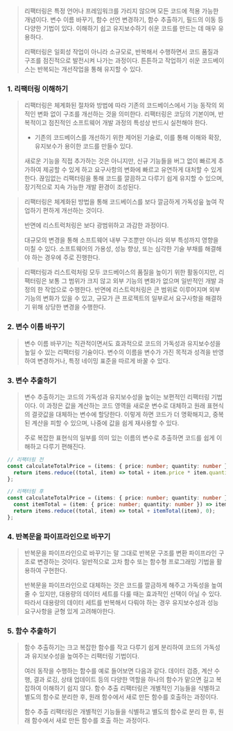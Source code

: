 > 리팩터링은 특정 언어나 프레임워크를 가리지 않으며 모든 코드에 적용 가능한 개념이다.
> 변수 이름 바꾸기, 함수 선언 변경하기, 함수 추출하기, 필드의 이동 등 다양한 기법이 있다.
> 이해하기 쉽고 유지보수하기 쉬운 코드를 만드는 데 매우 유용하다.
> 
> 리팩터링은 일회성 작업이 아니라 소규모로, 반복해서 수행하면서 코드 품질과 구조를 점진적으로 발전시켜 나가는 과정이다. 튼튼하고 작업하기 쉬운 코드베이스는 반복되는 개선작업을 통해 유지할 수 있다.


### 1. 리팩터링 이해하기

> 리팩터링은 체계화된 절차와 방법에 따라 기존의 코드베이스에서 기능 동작의 외적인 변화 없이 구조를 개선하는 것을 의미한다. 리팩터링은 코딩의 기본이며, 반복적이고 점진적인 소프트웨어 개발 과정의 특성상 반드시 실천해야 한다.
> 
> - 기존의 코드베이스를 개선하기 위한 제어된 기술로, 이를 통해 이해와 확장, 유지보수가 용이한 코드를 만들수 있다.
> 
> 새로운 기능을 직접 추가하는 것은 아니지만, 신규 기능들을 버그 없이 빠르게 추가하여 제공할 수 있게 하고 요구사항의 변화에 빠르고 유연하게 대처할 수 있게 한다. 끊임없는 리팩터링을 통해 코드를 깔끔하고 다루기 쉽게 유지할 수 있으며, 장기적으로 지속 가능한 개발 환경이 조성된다.

> 리팩터링은 체계화된 방법을 통해 코드베이스를 보다 깔금하게 가독성읖 높여 작업하기 편하게 개선하는 것이다.
> 
> 반면에 리스트럭처링은 보다 광범위하고 과감한 과정이다.
> 
> 대규모의 변경을 통해 소프트웨어 내부 구조뿐만 아니라 외부 특성까지 영향을 미칠 수 있다.
> 소프트웨어의 가용성, 성능 향상, 또는 심각한 기술 부채를 해결해야 하는 경우에 주로 진행한다.

>리팩터링과 리스트럭처링 모두 코드베이스의 품질을 높이기 위한 활동이지만, 리팩터링은 보통 그 범위가 크지 않고 외부 기능의 변화가 없으며 일반적인 개발 과정의 한 작업으로 수행한다. 반면에 리스트럭처링은 큰 범위로 이루어지며 외부 기능의 변화가 있을 수 있고, 규모가 큰 프로젝트의 일부로서 요구사항을 해결하기 위해 상당한 변경을 수행한다.


### 2. 변수 이름 바꾸기

>  변수 이름 바꾸기는 직관적이면서도 효과적으로 코드의 가독성과 유지보수성을 높일 수 있는 리팩터링 기술이다. 변수의 이름을 변수가 가진 목적과 성격을 반영하여 변경하거나, 특정 네이밍 표준을 따르게 바꿀 수 있다.

### 3. 변수 추출하기

> 변수 추출하기는 코드의 가독성과 유지보수성을 높이는 보편적인 리팩터링 기법이다. 이 과정은 값을 계산하는 코드 영역을 새로운 변수로 대체하고 원래 표현식의 결괏값을 대체하는 변수에 할당한다. 이렇게 하면 코드가 더 명확해지고, 중복된 계산을 피할 수 있으며, 나중에 값을 쉽게 재사용할 수 있다.
> 
> 주로 복잡한 표현식의 일부를 의미 있는 이름의 변수로 추출하면 코드를 쉽게 이해하고 다루기 편해진다.

``` ts
// 리팩터링 전
const calculateTotalPrice = (items: { price: number; quantity: number }[]) => {
  return items.reduce((total, item) => total + item.price * item.quantity, 0);
};
```

``` ts
// 리팩터링 후
const calculateTotalPrice = (items: { price: number; quantity: number }[]) => {
  const itemTotal = (item: { price: number; quantity: number }) => item.price * item.quantity;
  return items.reduce((total, item) => total + itemTotal(item), 0);
};

```

### 4. 반복문을 파이프라인으로 바꾸기

> 반복문을 파이프라인으로 바꾸기는 말 그대로 반복문 구조를 변환 파이프라인 구조로 변경하는 것이다.
> 일반적으로 고차 함수 또는 함수형 프로그래밍 기법을 활용하여 구현한다.
> 
> 반복문을 파이프라인으로 대체하는 것은 코드를 깔금하게 해주고 가독성을 높여줄 수 있지만, 대용량의 데이터 세트를 다룰 때는 효과적인 선택이 아닐 수 있다. 따라서 대용량의 데이터 세트를 반복해서 다뤄야 하는 경우 유지보수성과 성능 요구사항을 균형 있게 고려해야한다.

### 5. 함수 추출하기

>  함수 추출하기는 크고 복잡한 함수를 작고 다루기 쉽게 분리하여 코드의 가독성과 유지보수성을 높여주는 리팩터링 기법이다.
>  
>  여러 동작을 수행하는 함수를 예로 들어보면 다음과 같다.
>  데이터 검증, 계산 수행, 결과 로깅, 상태 업데이트 등의 다양한 역할을 하나의 함수가 맡으면 길고 복잡하여 이해하기 쉽지 않다.
>  함수 추출 리팩터링은 개별적인 기능들을 식별하고 별도의 함수로 분리한 후, 원래 함수에서 새로 만든 함수를 호출하는 과정이다.
>  
>  함수 추출 리팩터링은 개별적인 기능들을 식별하고 별도의 함수로 분리 한 후, 원래 함수에서 새로 만든 함수를 호출 하는 과정이다.